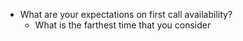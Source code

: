 - What are your expectations on first call availability? 
	- What is the farthest time that you consider 